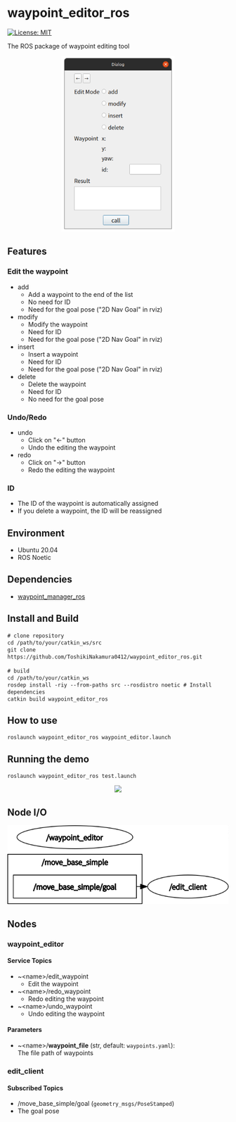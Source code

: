 # waypoint_editor_ros

[![License: MIT](https://img.shields.io/badge/License-MIT-yellow.svg)](https://opensource.org/licenses/MIT)

The ROS package of waypoint editing tool

<p align="center">
  <img src="images/waypoint_editor.png" height="400px"/>
</p>

## Features
### Edit the waypoint
- add
  - Add a waypoint to the end of the list
  - No need for ID
  - Need for the goal pose ("2D Nav Goal" in rviz)
- modify
  - Modify the waypoint
  - Need for ID
  - Need for the goal pose ("2D Nav Goal" in rviz)
- insert
  - Insert a waypoint
  - Need for ID
  - Need for the goal pose ("2D Nav Goal" in rviz)
- delete
  - Delete the waypoint
  - Need for ID
  - No need for the goal pose
### Undo/Redo
- undo
  - Click on "←" button
  - Undo the editing the waypoint
- redo
  - Click on "→" button
  - Redo the editing the waypoint
### ID
- The ID of the waypoint is automatically assigned
- If you delete a waypoint, the ID will be reassigned


## Environment
- Ubuntu 20.04
- ROS Noetic

## Dependencies
- [waypoint_manager_ros](https://github.com/ToshikiNakamura0412/waypoint_manager_ros.git)

## Install and Build
```
# clone repository
cd /path/to/your/catkin_ws/src
git clone https://github.com/ToshikiNakamura0412/waypoint_editor_ros.git

# build
cd /path/to/your/catkin_ws
rosdep install -riy --from-paths src --rosdistro noetic # Install dependencies
catkin build waypoint_editor_ros
```

## How to use
```
roslaunch waypoint_editor_ros waypoint_editor.launch
```

## Running the demo
```
roslaunch waypoint_editor_ros test.launch
```

<p align="center">
  <img src="https://github.com/ToshikiNakamura0412/amr_navigation_gifs/blob/master/images/waypoint_editor_demo.gif" height="320px"/>
</p>

## Node I/O
![Node I/O](images/node_io.png)

## Nodes
### waypoint_editor
#### Service Topics
- ~\<name>/edit_waypoint
  - Edit the waypoint
- ~\<name>/redo_waypoint
  - Redo editing the waypoint
- ~\<name>/undo_waypoint
  - Undo editing the waypoint

#### Parameters
- ~\<name>/<b>waypoint_file</b> (str, default: `waypoints.yaml`):<br>
  The file path of waypoints

### edit_client
#### Subscribed Topics
- /move_base_simple/goal (`geometry_msgs/PoseStamped`)
 - The goal pose
